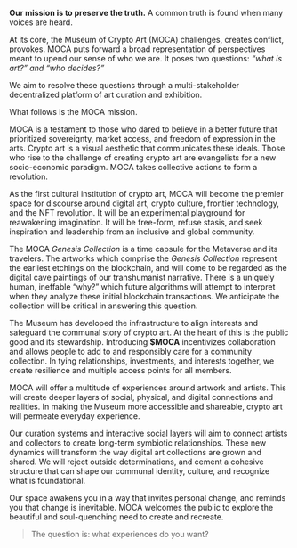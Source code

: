 **Our mission is to preserve the truth.** A common truth is found when many voices are heard.

At its core, the Museum of Crypto Art (MOCA) challenges, creates conflict, provokes. MOCA puts forward a broad representation of perspectives meant to upend our sense of who we are. It poses two questions: _“what is art?” and “who decides?”_

We aim to resolve these questions through a multi-stakeholder decentralized platform of art curation and exhibition.

What follows is the MOCA mission.

MOCA is a testament to those who dared to believe in a better future that prioritized sovereignty, market access, and freedom of expression in the arts. Crypto art is a visual aesthetic that communicates these ideals. Those who rise to the challenge of creating crypto art are evangelists for a new socio-economic paradigm. MOCA takes collective actions to form a revolution.

As the first cultural institution of crypto art, MOCA will become the premier space for discourse around digital art, crypto culture, frontier technology, and the NFT revolution. It will be an experimental playground for reawakening imagination. It will be free-form, refuse stasis, and seek inspiration and leadership from an inclusive and global community.

The MOCA _Genesis Collection_ is a time capsule for the Metaverse and its travelers. The artworks which comprise the _Genesis Collection_ represent the earliest etchings on the blockchain, and will come to be regarded as the digital cave paintings of our transhumanist narrative. There is a uniquely human, ineffable “why?” which future algorithms will attempt to interpret when they analyze these initial blockchain transactions. We anticipate the collection will be critical in answering this question.

The Museum has developed the infrastructure to align interests and safeguard the communal story of crypto art. At the heart of this is the public good and its stewardship. Introducing **$MOCA** incentivizes collaboration and allows people to add to and responsibly care for a community collection. In tying relationships, investments, and interests together, we create resilience and multiple access points for all members.

MOCA will offer a multitude of experiences around artwork and artists. This will create deeper layers of social, physical, and digital connections and realities. In making the Museum more accessible and shareable, crypto art will permeate everyday experience.

Our curation systems and interactive social layers will aim to connect artists and collectors to create long-term symbiotic relationships. These new dynamics will transform the way digital art collections are grown and shared. We will reject outside determinations, and cement a cohesive structure that can shape our communal identity, culture, and recognize what is foundational.

Our space awakens you in a way that invites personal change, and reminds you that change is inevitable. MOCA welcomes the public to explore the beautiful and soul-quenching need to create and recreate.

> The question is: what experiences do you want?